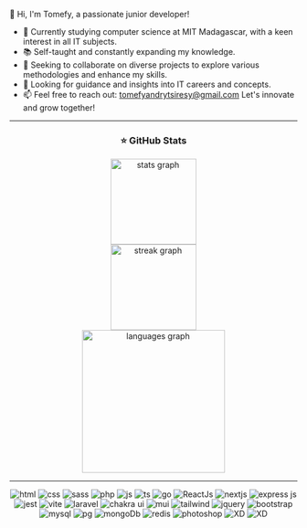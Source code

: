 👋 Hi, I'm Tomefy, a passionate junior developer!

- 🌱 Currently studying computer science at MIT Madagascar, with a keen interest in all IT subjects.
- 📚 Self-taught and constantly expanding my knowledge.
- 👯 Seeking to collaborate on diverse projects to explore various methodologies and enhance my skills.
- 🤔 Looking for guidance and insights into IT careers and concepts.
- 📫 Feel free to reach out: tomefyandrytsiresy@gmail.com
Let's innovate and grow together!

<hr>
    <div>
        <h3 align="center">⭐ GitHub Stats</h3>
        <div align="center">
          <img src="https://github-readme-stats.vercel.app/api?username=Tomefy5&hide_title=true&hide_rank=true&show_icons=true&include_all_commits=true&count_private=true&disable_animations=false&theme=radical&locale=en&hide_border=true" height="150" alt="stats graph" /> <br>
          <img src="https://streak-stats.demolab.com?user=Tomefy5&locale=en&mode=weekly&theme=radical&hide_border=true&border_radius=5" height="150" alt="streak graph" /> <br>
          <img src="https://github-readme-stats.vercel.app/api/top-langs?username=Tomefy5&locale=en&hide_title=true&layout=compact&card_width=420&langs_count=12&theme=radical&hide_border=true" height="250" alt="languages graph"  /> <br>
        </div>
        
<hr>

<p align="center">
<img src="https://img.shields.io/badge/HTML5-E34F26?style=for-the-badge&logo=html5&logoColor=white" alt="html"/>
<img src="https://img.shields.io/badge/CSS3-1572B6?style=for-the-badge&logo=css3&logoColor=white" alt="css"/>
<img src="https://img.shields.io/badge/Sass-CC6699?style=for-the-badge&logo=sass&logoColor=white" alt="sass"/>
<img src="https://img.shields.io/badge/PHP-777BB4?style=for-the-badge&logo=php&logoColor=white" alt="php"/>
<img src="https://img.shields.io/badge/JavaScript-323330?style=for-the-badge&logo=javascript&logoColor=F7DF1E" alt="js"/>
<img src="https://img.shields.io/badge/TypeScript-007ACC?style=for-the-badge&logo=typescript&logoColor=white" alt="ts"/>
<img src="https://img.shields.io/badge/Go-00ADD8?style=for-the-badge&logo=go&logoColor=white" alt="go"/>
<img src="https://img.shields.io/badge/React-20232A?style=for-the-badge&logo=react&logoColor=61DAFB" alt="ReactJs"/>
<img src="https://img.shields.io/badge/next.js-000000?style=for-the-badge&logo=nextdotjs&logoColor=white" alt="nextjs"/>
<img src="https://img.shields.io/badge/Express.js-000000?style=for-the-badge&logo=express&logoColor=white" alt="express js"/>
<img src="https://img.shields.io/badge/Jest-C21325?style=for-the-badge&logo=jest&logoColor=white" alt="jest"/>
<img src="https://img.shields.io/badge/Vite-B73BFE?style=for-the-badge&logo=vite&logoColor=FFD62E" alt="vite"/>
<img src="https://img.shields.io/badge/Laravel-FF2D20?style=for-the-badge&logo=laravel&logoColor=white" alt="laravel"/>
<img src="https://img.shields.io/badge/Chakra--UI-319795?style=for-the-badge&logo=chakra-ui&logoColor=white" alt="chakra ui"/>
<img src="https://img.shields.io/badge/Material%20UI-007FFF?style=for-the-badge&logo=mui&logoColor=white" alt="mui"/>
<img src="https://img.shields.io/badge/Tailwind_CSS-38B2AC?style=for-the-badge&logo=tailwind-css&logoColor=white" alt="tailwind"/>
<img src="https://img.shields.io/badge/jQuery-0769AD?style=for-the-badge&logo=jquery&logoColor=white" alt="jquery"/>
<img src="https://img.shields.io/badge/Bootstrap-563D7C?style=for-the-badge&logo=bootstrap&logoColor=white" alt="bootstrap"/>
<img src="https://img.shields.io/badge/MySQL-005C84?style=for-the-badge&logo=mysql&logoColor=white" alt="mysql"/>
<img src="https://img.shields.io/badge/PostgreSQL-316192?style=for-the-badge&logo=postgresql&logoColor=white" alt="pg"/>
<img src="https://img.shields.io/badge/MongoDB-4EA94B?style=for-the-badge&logo=mongodb&logoColor=white" alt="mongoDb"/>
<img src="https://img.shields.io/badge/redis-%23DD0031.svg?&style=for-the-badge&logo=redis&logoColor=white" alt="redis"/>
<img src="https://img.shields.io/badge/Adobe%20Photoshop-31A8FF?style=for-the-badge&logo=Adobe%20Photoshop&logoColor=black" alt="photoshop"/>
<img src="https://img.shields.io/badge/Adobe%20XD-470137?style=for-the-badge&logo=Adobe%20XD&logoColor=#FF61F6" alt="XD"/>
<img src="https://img.shields.io/badge/Figma-F24E1E?style=for-the-badge&logo=figma&logoColor=white" alt="XD"/>
</p>
